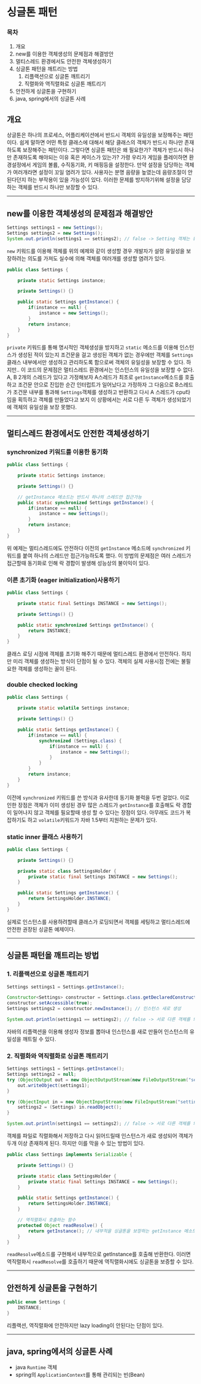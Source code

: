 # 싱글톤 패턴

### 목차
1. 개요
2. new를 이용한 객체생성의 문제점과 해결방안
3. 멀티스레드 환경에서도 안전한 객체생성하기
4. 싱글톤 패턴을 깨트리는 방법
   1. 리플랙션으로 싱글톤 깨트리기
   2. 직렬화와 역직렬화로 싱글톤 깨트리기
5. 안전하게 싱글톤을 구현하기
6. java, spring에서의 싱글톤 사례

## 개요
상글톤은 하나의 프로세스, 어플리케이션에서 반드시 객체의 유일성을 보장해주는 패턴이다. 쉽게 말하면 어떤 특정 클래스에 대해서 해당 클래스의 객체가 반드시
하나만 존재하도록 보장해주는 패턴이다. 그렇다면 싱글톤 패턴은 왜 필요한가? 객체가 반드시 하나만 존재하도록 해야되는 이유 혹은 케이스가 있는가?
가령 우리가 게임을 플레이하면 환경설정에서 게임의 볼륨, 수직동기화, 키 매핑등을 설정한다. 만약 설정을 담당하는 객체가 여러개라면 설정이 꼬일 염려가 있다. 
사용자는 분명 음량을 높였는데 음량조절이 안된다던지 하는 부작용이 있을 가능성이 있다. 이러한 문제를 방지하기위해 설정을 담당하는 객체를 반드시 하나만
보장할 수 있다.

---
## new를 이용한 객체생성의 문제점과 해결방안
```java
Settings settings1 = new Settings();
Settings settings2 = new Settings();
System.out.println(settings1 == settings2); // false -> Setting 객체는 유일하지 않다.
```
`new` 키워드를 이용해 객체를 위의 예제와 같이 생성할 경우 개발자가 설령 유일성을 보장하려는 의도를 가져도 실수에 의해 객체를 여러개를 생성할 염려가 있다.

```java
public class Settings {

    private static Settings instance;

    private Settings() {}

    public static Settings getInstance() {
        if(instance == null) {
            instance = new Settings();
        }
        return instance;
    }
}
```
`private` 키워드를 통해 명시적인 객체생성을 방지하고 `static` 메소드를 이용해 인스턴스가 생성된 적이 있는지 조건문을 걸고 생성된 객체가 없는 경우에만
객체를 `Settings`클래스 내부에서만 생성하고 관리하도록 함으로써 객체의 유일성을 보장할 수 있다. 하지만.. 이 코드의 문제점은 멀티스레드 환경에서는 인스턴스의
유일성을 보장할 수 없다. A, B 2개의 스레드가 있다고 가정해보자 A스레드가 최초로 `getInstance`메소드를 호출하고 조건문 안으로 진입한 순간 인터럽트가 
일어났다고 가정하자 그 다음으로 B스레드가 조건문 내부를 통과해 `Settings`객체를 생성하고 반환하고 다시 A 스레드가 cpu타임을 획득하고 객체를 만들었다고 보지
이 상황에서는 서로 다른 두 객체가 생성되었기에 객체의 유일성을 보장 못했다.

---

## 멀티스레드 환경에서도 안전한 객체생성하기
### synchronized 키워드를 이용한 동기화
```java
public class Settings {

    private static Settings instance;

    private Settings() {}

    // getInstance 메소드는 반드시 하나의 스레드만 접근가능
    public static synchronized Settings getInstance() {
        if(instance == null) {
            instance = new Settings();
        }
        return instance;
    }
}
```
위 예제는 멀티스레드에도 안전하다 이전의 `getInstance` 메소드에 `synchronized` 키워드를 붙여 하나의 스레드만 접근가능하도록 했다. 이 방법의 문제점은
여러 스레드가 접근할때 동기화로 인해 락 경합이 발생해 성능상의 불이익이 있다.

### 이른 초기화 (eager initialization)사용하기
```java
public class Settings {

    private static final Settings INSTANCE = new Settings();

    private Settings() {}

    public static synchronized Settings getInstance() {
        return INSTANCE;
    }
}
```
클래스 로딩 시점에 객체를 초기화 해주기 때문에 멀티스레드 환경에서 안전하다. 하지만 미리 객체를 생성하는 방식이 단점이 될 수 있다. 객체의 실제 사용시점 전에는
불필요한 객체를 생성하는 꼴이 된다.

### double checked locking
```java
public class Settings {
    
    private static volatile Settings instance;

    private Settings() {}

    public static Settings getInstance() {
        if(instance == null) {
            synchronized (Settings.class) {
                if(instance == null) {
                    instance = new Settings();
                }
            }
        }
        return instance;
    }
}
```
이전에 `synchronized` 키워드를 쓴 방식과 유사한데 동기화 블럭을 두번 걸었다. 이로 인한 장점은 객체가 이미 생성된 경우 많은 스레드가 `getInstance`를 
호출해도 락 경합이 일어나지 않고 객체를 필요할때 생성 할 수 있다는 장점이 있다. 아무래도 코드가 복잡하기도 하고 `volatile`키워드가 자바 1.5부터 지원하는
문제가 있다.

### static inner 클래스 사용하기
```java
public class Settings {

    private Settings() {}

    private static class SettingsHolder {
        private static final Settings INSTANCE = new Settings();
    }

    public static Settings getInstance() {
        return SettingsHolder.INSTANCE;
    }
}
```
실제로 인스턴스를 사용하려할때 클래스가 로딩되면서 객체를 세팅하고 멀티스레드에 안전한 권장된 싱글톤 예제이다.

---
## 싱글톤 패턴을 깨트리는 방법
### 1. 리플랙션으로 싱글톤 깨트리기
```java
Settings settings1 = Settings.getInstance();

Constructor<Settings> constructor = Settings.class.getDeclaredConstructor();
constructor.setAccessible(true);
Settings settings2 = constructor.newInstance(); // 인스턴스 새로 생성

System.out.println(settings1 == settings2); // false -> 서로 다른 객체를 의미
```
자바의 리플랙션을 이용해 생성자 정보를 뽑아내 인스턴스를 새로 만들어 인스턴스의 유일성을 깨트릴 수 있다.

### 2. 직렬화와 역직렬화로 싱글톤 깨트리기
```java
Settings settings1 = Settings.getInstance();
Settings settings2 = null;
try (ObjectOutput out = new ObjectOutputStream(new FileOutputStream("settings.obj"))){
    out.writeObject(settings1);
}

try (ObjectInput in = new ObjectInputStream(new FileInputStream("settings.obj"))) {
    settings2 = (Settings) in.readObject();
}

System.out.println(settings1 == settings2); // false -> 서로 다른 객체를 의미
```
객체를 파일로 직렬화해서 저장하고 다시 읽어드릴때 인스턴스가 새로 생성되어 객체가 두개 이상 존재하게 된다. 하지만 이를 막을 수 있는 방법이 있다.
```java
public class Settings implements Serializable {

    private Settings() {}

    private static class SettingsHolder {
        private static final Settings INSTANCE = new Settings();
    }

    public static Settings getInstance() {
        return SettingsHolder.INSTANCE;
    }

    // 역직렬화시 호출하는 함수 
    protected Object readResolve() {
        return getInstance(); // 내부적을 싱글톤을 보장하는 getInstance 메소드를 호출한다.
    }
}
```
`readResolve`메소드를 구현해서 내부적으로 getInstance를 호출해 반환한다. 이러면 역직렬화시 `readResolve`를 호출하기 때문에 역직렬화시에도 싱글톤을
보증할 수 있다.

--- 
## 안전하게 싱글톤을 구현하기
```java
public enum Settings {
    INSTANCE;
}
```
리플랙션, 역직렬화에 안전하지만 lazy loading이 안된다는 단점이 있다.

---
## java, spring에서의 싱글톤 사례
- java `Runtime` 객체
- spring의 `ApplicationContext`를 통해 관리되는 빈(Bean)